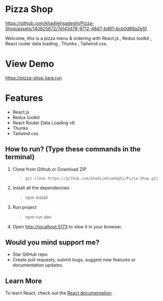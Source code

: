 
# Pizza Shop



https://github.com/khadijehsadeghi/Pizza-Shop/assets/140825672/7e143d78-9712-48d7-bd61-bcb0d89a2e10




Welcome, this is a pizza menu & ordering with React.js , Redux toolkit , React router data loading , Thunks , Tailwind css.


# View Demo

https://pizza-shop.liara.run

# Features

* React.js
* Redux toolkit
* React Router Data Loading v6
* Thunks
* Tailwind css



## How to run? (Type these commands in the terminal)

1. Clone from Github or Download ZIP

   > `git clone https://github.com/khadijehsadeghi/Pizza-Shop.git`

2. Install all the dependencies

   > npm install

3. Run project 

   > npm run dev
  
4. Open [http://localhost:5173](http://localhost:5173) to view it in your browser.

## Would you mind support me?

* Star GitHub repo
* Create pull requests, submit bugs, suggest new features or documentation updates.

## Learn More

To learn React, check out the [React documentation](https://reactjs.org/).
